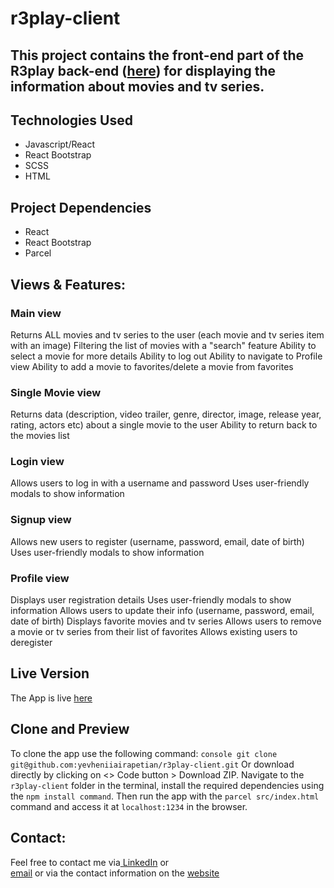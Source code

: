 # r3play-client
## This project contains the front-end part of the R3play back-end ([here](https://github.com/yevheniiairapetian/r3play)) for displaying the information about movies and tv series.

## Technologies Used
- Javascript/React
- React Bootstrap
- SCSS
- HTML

## Project Dependencies
- React
- React Bootstrap
- Parcel
## Views & Features:
### Main view
Returns ALL movies and tv series to the user (each movie and tv series item with an image)
Filtering the list of movies with a "search" feature
Ability to select a movie for more details
Ability to log out
Ability to navigate to Profile view
Ability to add a movie to favorites/delete a movie from favorites
### Single Movie view
Returns data (description, video trailer, genre, director, image, release year, rating, actors etc) about a single movie to the user
Ability to return back to the movies list
### Login view
Allows users to log in with a username and password
Uses user-friendly modals to show information
### Signup view
Allows new users to register (username, password, email, date of birth)
Uses user-friendly modals to show information
### Profile view
Displays user registration details
Uses user-friendly modals to show information
Allows users to update their info (username, password, email, date of birth)
Displays favorite movies and tv series
Allows users to remove a movie or tv series from their list of favorites
Allows existing users to deregister

## Live Version
The App is live [here](https://r3play.netlify.app/)

## Clone and Preview
To clone the app use the following command: `console git clone git@github.com:yevheniiairapetian/r3play-client.git` Or download directly by clicking on <> Code button > Download ZIP. Navigate to the ```r3play-client``` folder in the terminal, install the required dependencies using the `npm install command`. Then run the app with the ```parcel src/index.html``` command and access it at ```localhost:1234``` in the browser.

## Contact:
Feel free to contact me via[ LinkedIn](https://www.linkedin.com/in/yevhenii-airapetian/) or  
[email](mailto:sonkozhenia11@gmail.com) or 
via the contact information on the [website](https://yevheniiairapetian.github.io/portfolio-website/contact.html) 
